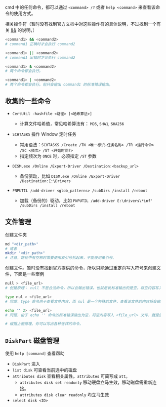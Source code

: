 cmd 中的任何命令，都可以通过 `<command> /?` 或者 `help <command>` 来查看该命令的使用方式。

相关操作符（暂时没有找到官方文档中对这些操作符的具体说明，不过找到一个有关 [&&](https://learn.microsoft.com/zh-cn/windows-server/administration/windows-commands/cmd#remarks) 的说明，）
```sh
<command1> && <command2>
# command1 正确时才会执行 command2

<command1> || <command2>
# command1 出错时才会执行 command2

<command1> & <command2>
# 两个命令都会执行。

<command1> | <command2>
# 两个命令都会执行。但只会输出 command1 的标准错误输出。
```

## 收集的一些命令

- `CertUtil -hashfile <路径> [<哈希算法>]`
    - 计算文件哈希值，常见哈希算法有： `MD5`, `SHA1`, `SHA256`

- `SCHTASKS` 操作 Window 定时任务
    - 常用语法：`SCHTASKS /Create /TN <唯一标识-任务名称> /TR <运行命令> /SC <频次> /ST <开始时间?>`
    - 指定频次为 `ONCE` 时，必须指定 `/ST` 参数

- `DISM.exe /Online /Export-Driver /Destination:<backup_url>`
    - 备份驱动，比如 `DISM.exe /Online /Export-Driver /Destination:E:\Drivers`

- `PNPUTIL /add-driver <glob_patterns> /subDirs /install /reboot`
    - 加载（备份的）驱动，比如 `PNPUTIL /add-driver E:\drivers\*inf" /subDirs /install /reboot`

## 文件管理

创建文件夹
```sh
md "<dir_path>"
# 或者
mkdir "<dir_path>"
# 注意，路径中有空格时需要使用双引号括起来，不能使用单引号。
```

创建文件。暂时没有找到官方提供的命令，所以只能通过重定向写入符号来创建文件，下面是一些案例
```sh
null > <file_url>
# 创建原理： null 不是合法命令，所以会输出错误，也就是说标准输出的是空，将空内容写入 <file_url> 文件，就是创建文件了。

type nul > <file_url>
# 同理，type 命令用于查看文件内容，而 nul 是一个特殊的文件，查看该文件的内容将会输出空，将空内容写入 <file_url> 文件，就是创建文件了。

echo '' 2> <file_url>
# 同理，由于 echo '' 命令的标准错误输出为空，将空内容写入 <file_url> 文件，就是创建文件了。

# 根据上面原理，你可以写出各种各样的命令。
```

## `DiskPart` 磁盘管理

使用 `help [command]` 查看帮助

- `DiskPart` 进入
- `list disk` 可查看当前选中的磁盘
- `attributes disk` 查看相关属性。`attributes` 可简写成 `att`。
    - `attributes disk set readonly` 移动硬盘立马生效，移动磁盘需重新连接。
    - `attributes disk clear readonly` 均立马生效
- `select disk <ID>`
